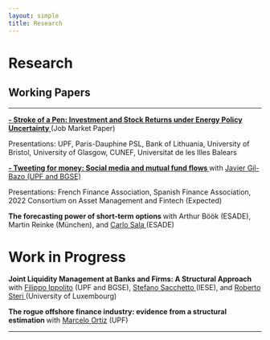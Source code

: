 ```yaml
---
layout: simple
title: Research
---
```



<style>
.hero-body .column {
	margin-bottom: 180px;
}

#email {
	text-align: center;
	font-size: 25px;
}
</style>

<script type="module">
// Forwards `subject` and `body` search params to the email link

const originalSearchParams = new URLSearchParams(location.search);
const element = document.querySelector('#email a');

const searchParams = new URLSearchParams();
if (originalSearchParams.has('subject')) {
	searchParams.set('subject', originalSearchParams.get('subject'));
}
if (originalSearchParams.has('body')) {
	searchParams.set('body', originalSearchParams.get('body'));
}

element.search = searchParams.toString();
</script>

# Research

## Working Papers

---
<p style="text-align:justify"></p>

<p >
<a href="https://papers.ssrn.com/sol3/papers.cfm?abstract_id=3711536">	<b>-  Stroke of a Pen: Investment and Stock Returns under  Energy Policy Uncertainty </b>  </a> (Job Market Paper)
</p>


<p style="text-align:justify; font-size:90%;"></p>

Presentations: UPF, Paris-Dauphine PSL, Bank of Lithuania, University of Bristol, University of Glasgow, CUNEF, Universitat de les Illes Balears 

<p>
	<a href="https://papers.ssrn.com/sol3/papers.cfm?abstract_id=3719169"> <b>- Tweeting for money: Social media and mutual fund flows </b> </a> with <a href="https://www.javiergilbazo.es/">Javier Gil-Bazo (UPF and BGSE)</a>
</p>
<p style="text-align:justify; font-size:90%;"></p>

Presentations: French Finance Association, Spanish Finance Association, 
2022 Consortium on Asset Management and Fintech (Expected)


<p>
    <b> The forecasting power of short-term options </b> with <a> Arthur Böök</a> (ESADE), <a> Martin Reinke </a> (München), and <a href="https://www.esade.edu/faculty/carlo.sala"> Carlo Sala </a> (ESADE)
</p>

# Work in Progress

<p>
	<b> Joint Liquidity Management at Banks and Firms: 	A Structural Approach </b> with <a href="https://sites.google.com/site/filippoippolito/"> Filippo Ippolito</a> (UPF and BGSE), <a href="https://www.iese.edu/faculty-research/faculty/stefano-sacchetto/"> Stefano Sacchetto </a> (IESE), and <a href="https://sites.google.com/site/robertosteripersonalpage/"> Roberto Steri </a> (University of Luxembourg)
</p>

<p>
	<b> The rogue offshore finance industry: evidence from a structural estimation </b> with <a href="https://www.marceloortizm.com/"> Marcelo Ortiz</a> (UPF)
</p>


<!-- <p><a href="discussions/slides.pdf"> Download Slides</a></p> -->


---


